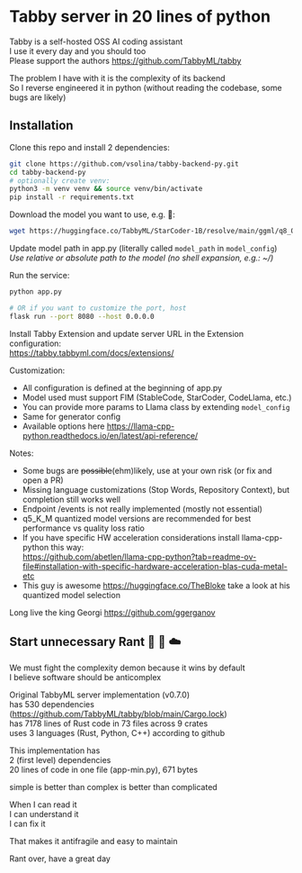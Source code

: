 # Tabby server in 20 lines of python

Tabby is a self-hosted OSS AI coding assistant\
I use it every day and you should too\
Please support the authors https://github.com/TabbyML/tabby

The problem I have with it is the complexity of its backend\
So I reverse engineered it in python (without reading the codebase, some bugs are likely)

## Installation
Clone this repo and install 2 dependencies:
```sh
git clone https://github.com/vsolina/tabby-backend-py.git
cd tabby-backend-py
# optionally create venv:
python3 -m venv venv && source venv/bin/activate
pip install -r requirements.txt
```

Download the model you want to use, e.g. 🤗:
```sh
wget https://huggingface.co/TabbyML/StarCoder-1B/resolve/main/ggml/q8_0.v2.gguf
```
Update model path in app.py (literally called `model_path` in `model_config`)\
*Use relative or absolute path to the model (no shell expansion, e.g.: ~/)*

Run the service:
```sh
python app.py

# OR if you want to customize the port, host
flask run --port 8080 --host 0.0.0.0
```
Install Tabby Extension and update server URL in the Extension configuration:\
https://tabby.tabbyml.com/docs/extensions/

Customization:
- All configuration is defined at the beginning of app.py
- Model used must support FIM (StableCode, StarCoder, CodeLlama, etc.)
- You can provide more params to Llama class by extending `model_config`
- Same for generator config
- Available options here https://llama-cpp-python.readthedocs.io/en/latest/api-reference/

Notes:
- Some bugs are ~~possible~~(ehm)likely, use at your own risk (or fix and open a PR)
- Missing language customizations (Stop Words, Repository Context), but completion still works well
- Endpoint /events is not really implemented (mostly not essential)
- q5_K_M quantized model versions are recommended for best performance vs quality loss ratio
- If you have specific HW acceleration considerations install llama-cpp-python this way:\
https://github.com/abetlen/llama-cpp-python?tab=readme-ov-file#installation-with-specific-hardware-acceleration-blas-cuda-metal-etc
- This guy is awesome https://huggingface.co/TheBloke take a look at his quantized model selection

Long live the king Georgi https://github.com/ggerganov

## Start unnecessary Rant 👴 🤌 ☁️
We must fight the complexity demon because it wins by default\
I believe software should be anticomplex

Original TabbyML server implementation (v0.7.0)\
has 530 dependencies (https://github.com/TabbyML/tabby/blob/main/Cargo.lock) \
has 7178 lines of Rust code in 73 files across 9 crates \
uses 3 languages (Rust, Python, C++) according to github

This implementation has\
2 (first level) dependencies \
20 lines of code in one file (app-min.py), 671 bytes

simple is better than complex is better than complicated

When I can read it\
I can understand it\
I can fix it

That makes it antifragile and easy to maintain

Rant over, have a great day
